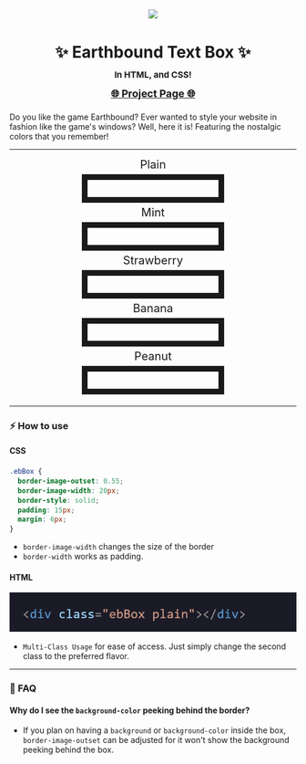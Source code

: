 <div id="top"></div>

<div align="center">
<img src="assets/logo.svg" style="width: 50%; height: auto;">

<h1>✨ Earthbound Text Box ✨<br/> <span style="font-size: 15px">In HTML, and CSS!</span>

<div id="link">
<a  style="font-size:18px" href="https://theabsoluterealm.com/main/resourcesNtools/ebTBox">🌐 Project Page 🌐</a>
</div>
</div>

Do you like the game Earthbound? Ever wanted to style your website in fashion like the game's windows? Well, here it is! Featuring the nostalgic colors that you remember!

<hr>

<div style="width:250px; margin:0px auto; margin-bottom:20px;" align="center">

<p style="font-size: 20px; margin-bottom:0px; margin:5px">Plain</p>
<div style="
    border-width: 10px;
    border-style: solid;
    padding: 15px;
    border-image: url(assets/ebBoxPl.png) 27 stretch;"></div>

<p style="font-size: 20px; margin-bottom:0px; margin:5px">Mint</p>
<div style="
    border-width: 10px;
    border-style: solid;
    padding: 15px;
    border-image: url(assets/ebBoxM.png) 27 stretch;"></div>

<p style="font-size: 20px; margin-bottom:0px; margin:5px">Strawberry</p>
<div style="
    border-width: 10px;
    border-style: solid;
    padding: 15px;
    border-image: url(assets/ebBoxS.png) 27 stretch;"></div>

<p style="font-size: 20px; margin-bottom:0px; margin:5px">Banana</p>
<div style="
    border-width: 10px;
    border-style: solid;
    padding: 15px;
    border-image: url(assets/ebBoxB.png) 27 stretch;"></div>
    
<p style="font-size: 20px; margin-bottom:0px; margin:5px">Peanut</p>
<div style="
    border-width: 10px;
    border-style: solid;
    padding: 15px;
    border-image: url(assets/ebBoxPe.png) 27 stretch;"></div>
</div>

<hr>

### ⚡️ How to use

#### CSS

```css
.ebBox {
  border-image-outset: 0.55;
  border-image-width: 20px;
  border-style: solid;
  padding: 15px;
  margin: 6px;
}
```

- `border-image-width` changes the size of the border
  <br>
- `border-width` works as padding.

#### HTML

<div>
<img src="assets/prev2.gif">
<br>

- `Multi-Class Usage` for ease of access. Just simply change the second class to the preferred flavor.
</div>

<hr>

### 🐞 FAQ

#### Why do I see the `background-color` peeking behind the border?

- If you plan on having a `background` or `background-color` inside the box, `border-image-outset` can be adjusted for it won't show the background peeking behind the box.

</div>
